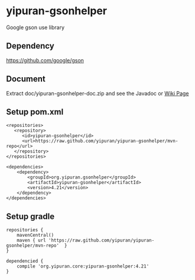 # yipuran-gsonhelper
Google gson use library

## Dependency
https://github.com/google/gson


## Document
Extract doc/yipuran-gsonhelper-doc.zip and see the Javadoc
or [Wiki Page](../../wiki)

## Setup pom.xml
```
<repositories>
   <repository>
      <id>yipuran-gsonhelper</id>
      <url>https://raw.github.com/yipuran/yipuran-gsonhelper/mvn-repo</url>
   </repository>
</repositories>

<dependencies>
    <dependency>
        <groupId>org.yipuran.gsonhelper</groupId>
        <artifactId>yipuran-gsonhelper</artifactId>
        <version>4.21</version>
    </dependency>
</dependencies>
```


## Setup gradle
```
repositories {
    mavenCentral()
    maven { url 'https://raw.github.com/yipuran/yipuran-gsonhelper/mvn-repo'  }
}

dependencied {
    compile 'org.yipuran.core:yipuran-gsonhelper:4.21'
}
```
